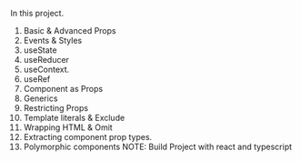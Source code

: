In this project.

1. Basic & Advanced Props
2. Events & Styles
3. useState
4. useReducer
5. useContext.
6. useRef
7. Component as Props
8. Generics
9. Restricting Props
10. Template literals & Exclude
11. Wrapping HTML & Omit
12. Extracting component prop types.
13. Polymorphic components
    NOTE: Build Project with react and typescript
